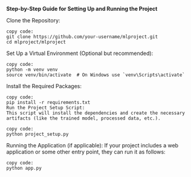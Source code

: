 **Step-by-Step Guide for Setting Up and Running the Project**

Clone the Repository:

    copy code:
    git clone https://github.com/your-username/mlproject.git
    cd mlproject/mlproject


Set Up a Virtual Environment (Optional but recommended):

    copy code:
    python -m venv venv
    source venv/bin/activate  # On Windows use `venv\Scripts\activate`

Install the Required Packages:

    copy code:
    pip install -r requirements.txt
    Run the Project Setup Script:
    This script will install the dependencies and create the necessary artifacts (like the trained model, processed data, etc.).

    copy code:
    python project_setup.py

Running the Application (if applicable):
If your project includes a web application or some other entry point, they can run it as follows:

    copy code:
    python app.py


